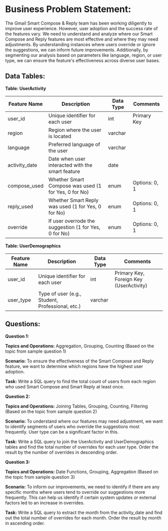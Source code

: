 # **Business Problem Statement:**
The Gmail Smart Compose & Reply team has been working diligently to improve user experience. However, user adoption and the success rate of the features vary. We need to understand and analyze where our Smart Compose and Reply features are most effective and where they may need adjustments. By understanding instances where users override or ignore the suggestions, we can inform future improvements. Additionally, by segmenting our analysis based on parameters like language, region, or user type, we can ensure the feature's effectiveness across diverse user bases.

## **Data Tables:**

**Table: UserActivity**

| Feature Name | Description                                          | Data Type | Comments                      |
|--------------|------------------------------------------------------|-----------|-------------------------------|
| user_id      | Unique identifier for each user                      | int       | Primary Key                   |
| region       | Region where the user is located                     | varchar   |                               |
| language     | Preferred language of the user                       | varchar   |                               |
| activity_date| Date when user interacted with the smart feature     | date      |                               |
| compose_used | Whether Smart Compose was used (1 for Yes, 0 for No) | enum      | Options: 0, 1                 |
| reply_used   | Whether Smart Reply was used (1 for Yes, 0 for No)   | enum      | Options: 0, 1                 |
| override     | If user overrode the suggestion (1 for Yes, 0 for No)| enum      | Options: 0, 1                 |

**Table: UserDemographics**

| Feature Name | Description                                          | Data Type | Comments                      |
|--------------|------------------------------------------------------|-----------|-------------------------------|
| user_id      | Unique identifier for each user                      | int       | Primary Key, Foreign Key (UserActivity)|
| user_type    | Type of user (e.g., Student, Professional, etc.)     | varchar   |                               |

## Questions:

**Question 1:**

**Topics and Operations:** Aggregation, Grouping, Counting (Based on the topic from sample question 1)

**Scenario:** To ensure the effectiveness of the Smart Compose and Reply feature, we want to determine which regions have the highest user adoption.

**Task:** Write a SQL query to find the total count of users from each region who used Smart Compose and Smart Reply at least once.

**Question 2:**

**Topics and Operations:** Joining Tables, Grouping, Counting, Filtering (Based on the topic from sample question 2)

**Scenario:** To understand where our features may need adjustment, we want to identify segments of users who override the suggestions most frequently. User type can be a significant factor in this.

**Task:** Write a SQL query to join the UserActivity and UserDemographics tables and find the total number of overrides for each user type. Order the result by the number of overrides in descending order.

**Question 3:**

**Topics and Operations:** Date Functions, Grouping, Aggregation (Based on the topic from sample question 3)

**Scenario:** To inform our improvements, we need to identify if there are any specific months where users tend to override our suggestions more frequently. This can help us identify if certain system updates or external factors led to an increase in overrides.

**Task:** Write a SQL query to extract the month from the activity_date and find out the total number of overrides for each month. Order the result by month in ascending order.
